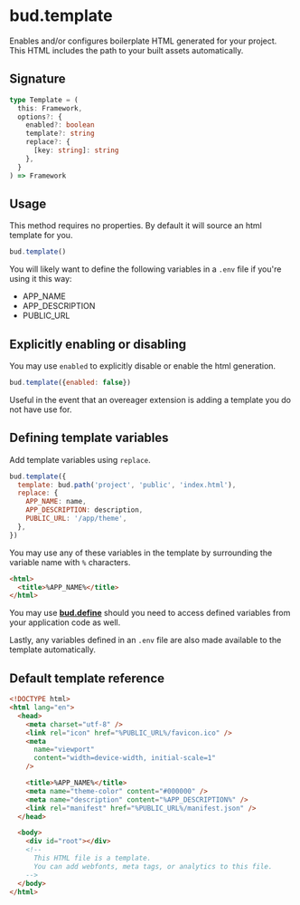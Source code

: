 # bud.template

Enables and/or configures boilerplate HTML generated for your project. This HTML includes the path to your built assets automatically.

## Signature

```ts title='template.d.ts'
type Template = (
  this: Framework,
  options?: {
    enabled?: boolean
    template?: string
    replace?: {
      [key: string]: string
    },
  }
) => Framework
```

## Usage

This method requires no properties. By default it will source an html template for you.

```js title='bud.config.js'
bud.template()
```

You will likely want to define the following variables in a `.env` file if you're using it this way:

- APP_NAME
- APP_DESCRIPTION
- PUBLIC_URL

## Explicitly enabling or disabling

You may use `enabled` to explicitly disable or enable the html generation.

```js title='bud.config.js'
bud.template({enabled: false})
```

Useful in the event that an overeager extension is adding a template you do not have use for.

## Defining template variables

Add template variables using `replace`.

```js {3-7} title='bud.config.js'
bud.template({
  template: bud.path('project', 'public', 'index.html'),
  replace: {
    APP_NAME: name,
    APP_DESCRIPTION: description,
    PUBLIC_URL: '/app/theme',
  },
})
```

You may use any of these variables in the template by surrounding the variable name with `%` characters.

```html {2} title='public/index.html'
<html>
  <title>%APP_NAME%</title>
</html>
```

You may use [**bud.define**](/docs/bud.define) should you need to access defined variables from your application code as well.

Lastly, any variables defined in an `.env` file are also made available to the template automatically.

## Default template reference

```html
<!DOCTYPE html>
<html lang="en">
  <head>
    <meta charset="utf-8" />
    <link rel="icon" href="%PUBLIC_URL%/favicon.ico" />
    <meta
      name="viewport"
      content="width=device-width, initial-scale=1"
    />

    <title>%APP_NAME%</title>
    <meta name="theme-color" content="#000000" />
    <meta name="description" content="%APP_DESCRIPTION%" />
    <link rel="manifest" href="%PUBLIC_URL%/manifest.json" />
  </head>

  <body>
    <div id="root"></div>
    <!--
      This HTML file is a template.
      You can add webfonts, meta tags, or analytics to this file.
    -->
  </body>
</html>
```
